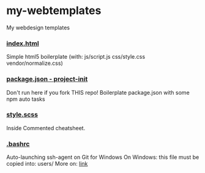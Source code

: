 # my-webtemplates
My webdesign templates

### [index.html](https://raw.githubusercontent.com/bartekbugala/my-webtemplates/master/index.html)
Simple html5 boilerplate (with: js/script.js css/style.css vendor/normalize.css)

### [package.json - project-init](https://raw.githubusercontent.com/bartekbugala/my-webtemplates/master/package.json)
Don't run here if you fork THIS repo!
Boilerplate package.json with some npm auto tasks

### [style.scss](https://raw.githubusercontent.com/bartekbugala/my-webtemplates/master/style.scss)
Inside Commented cheatsheet.

### [.bashrc](https://raw.githubusercontent.com/bartekbugala/my-webtemplates/master/.bashrc)
Auto-launching ssh-agent on Git for Windows
On Windows: this file must be copied into: users/<username>
  More on: [link](https://help.github.com/en/articles/working-with-ssh-key-passphrases#platform-windows)
